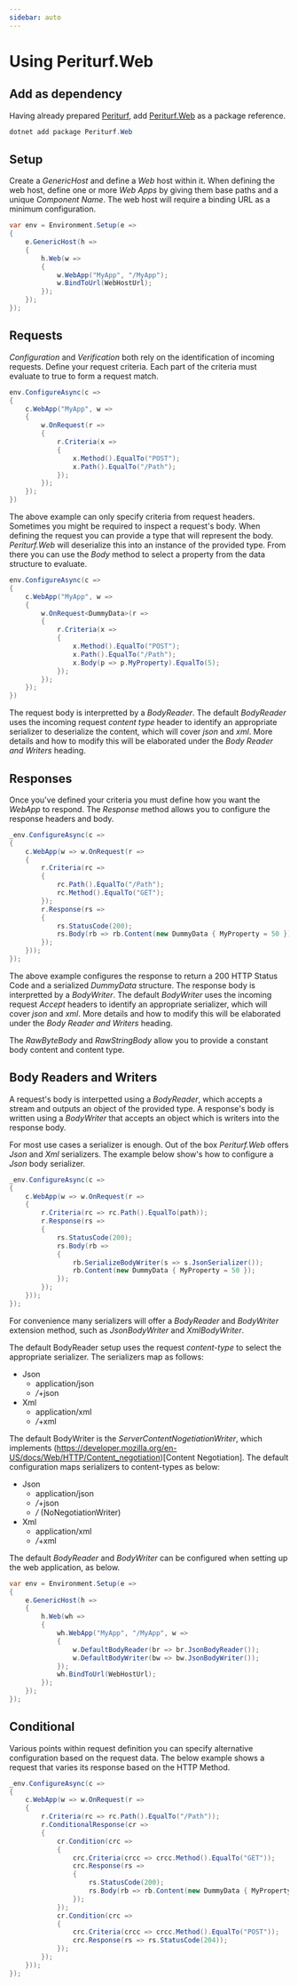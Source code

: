 ```yaml
---
sidebar: auto
---
```


# Using Periturf.Web

## Add as dependency

Having already prepared [Periturf](https://www.nuget.org/packages/Periturf), add [Periturf.Web](https://www.nuget.org/packages/Periturf.Web) as a package reference.

```powershell
dotnet add package Periturf.Web
```

## Setup

Create a *GenericHost* and define a *Web* host within it. When defining the web host, define one or more *Web Apps* by giving them base paths and a unique *Component Name*. The web host will require a binding URL as a minimum configuration.

```csharp
var env = Environment.Setup(e =>
{
    e.GenericHost(h =>
    {
        h.Web(w =>
        {
            w.WebApp("MyApp", "/MyApp");
            w.BindToUrl(WebHostUrl);
        });
    });
});
```

## Requests

*Configuration* and *Verification* both rely on the identification of incoming requests. Define your request criteria. Each part of the criteria must evaluate to true to form a request match.

```csharp
env.ConfigureAsync(c =>
{
    c.WebApp("MyApp", w => 
    {
        w.OnRequest(r =>
        {
            r.Criteria(x =>
            {
                x.Method().EqualTo("POST");
                x.Path().EqualTo("/Path");
            });
        });
    });
})
```

The above example can only specify criteria from request headers. Sometimes you might be required to inspect a request's body. When defining the request you can provide a type that will represent the body. *Periturf.Web* will deserialize this into an instance of the provided type. From there you can use the *Body* method to select a property from the data structure to evaluate.

```csharp
env.ConfigureAsync(c =>
{
    c.WebApp("MyApp", w => 
    {
        w.OnRequest<DummyData>(r =>
        {
            r.Criteria(x =>
            {
                x.Method().EqualTo("POST");
                x.Path().EqualTo("/Path");
                x.Body(p => p.MyProperty).EqualTo(5);
            });
        });
    });
})
```

The request body is interpretted by a *BodyReader*. The default *BodyReader* uses the incoming request *content type* header to identify an appropriate serializer to deserialize the content, which will cover *json* and *xml*. More details and how to modify this will be elaborated under the *Body Reader and Writers* heading.

## Responses

Once you've defined your criteria you must define how you want the *WebApp* to respond. The *Response* method allows you to configure the response headers and body.

```csharp
_env.ConfigureAsync(c =>
{
    c.WebApp(w => w.OnRequest(r =>
    {
        r.Criteria(rc =>
        {
            rc.Path().EqualTo("/Path");
            rc.Method().EqualTo("GET");
        });
        r.Response(rs =>
        {
            rs.StatusCode(200);
            rs.Body(rb => rb.Content(new DummyData { MyProperty = 50 }));
        });
    }));
});
```

The above example configures the response to return a 200 HTTP Status Code and a serialized *DummyData* structure. The response body is interpretted by a *BodyWriter*. The default *BodyWriter* uses the incoming request *Accept* headers to identify an appropriate serializer, which will cover *json* and *xml*. More details and how to modify this will be elaborated under the *Body Reader and Writers* heading.

The *RawByteBody* and *RawStringBody* allow you to provide a constant body content and content type.

## Body Readers and Writers

A request's body is interpetted using a *BodyReader*, which accepts a stream and outputs an object of the provided type. A response's body is written using a *BodyWriter* that accepts an object which is writers into the response body.

For most use cases a serializer is enough. Out of the box *Periturf.Web* offers *Json* and *Xml* serializers. The example below show's how to configure a *Json* body serializer.

```csharp
_env.ConfigureAsync(c =>
{
    c.WebApp(w => w.OnRequest(r =>
    {
        r.Criteria(rc => rc.Path().EqualTo(path));
        r.Response(rs =>
        {
            rs.StatusCode(200);
            rs.Body(rb =>
            {
                rb.SerializeBodyWriter(s => s.JsonSerializer());
                rb.Content(new DummyData { MyProperty = 50 });
            });
        });
    }));
});
```

For convenience many serializers will offer a *BodyReader* and *BodyWriter* extension method, such as *JsonBodyWriter* and *XmlBodyWriter*.

The default BodyReader setup uses the request *content-type* to select the appropriate serializer. The serializers map as follows:

- Json
  - application/json
  - */*+json
- Xml
  - application/xml
  - */*+xml

The default BodyWriter is the *ServerContentNogetiationWriter*, which implements (https://developer.mozilla.org/en-US/docs/Web/HTTP/Content_negotiation)[Content Negotiation]. The default configuration maps serializers to content-types as below:

- Json
  - application/json
  - */*+json
  - */* (NoNegotiationWriter)
- Xml
  - application/xml
  - */*+xml

The default *BodyReader* and *BodyWriter* can be configured when setting up the web application, as below.

```csharp
var env = Environment.Setup(e =>
{
    e.GenericHost(h =>
    {
        h.Web(wh =>
        {
            wh.WebApp("MyApp", "/MyApp", w =>
            {
                w.DefaultBodyReader(br => br.JsonBodyReader());
                w.DefaultBodyWriter(bw => bw.JsonBodyWriter());
            });
            wh.BindToUrl(WebHostUrl);
        });
    });
});
```

## Conditional

Various points within request definition you can specify alternative configuration based on the request data. The below example shows a request that varies its response based on the HTTP Method.

```csharp
_env.ConfigureAsync(c =>
{
    c.WebApp(w => w.OnRequest(r =>
    {
        r.Criteria(rc => rc.Path().EqualTo("/Path"));
        r.ConditionalResponse(cr =>
        {
            cr.Condition(crc =>
            {
                crc.Criteria(crcc => crcc.Method().EqualTo("GET"));
                crc.Response(rs =>
                {
                    rs.StatusCode(200);
                    rs.Body(rb => rb.Content(new DummyData { MyProperty = 50 }));
                });
            });
            cr.Condition(crc =>
            {
                crc.Criteria(crcc => crcc.Method().EqualTo("POST"));
                crc.Response(rs => rs.StatusCode(204));
            });
        });
    }));
});
```
